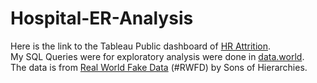 # Hospital-ER-Analysis
Here is the link to the Tableau Public dashboard of [HR Attrition](https://public.tableau.com/views/HospitalERActivity/Dashboard1?:language=en-US&:display_count=n&:origin=viz_share_link).  
My SQL Queries were for exploratory analysis were done in [data.world](https://data.world/staryu/hospital-er-data-analysis).  
The data is from [Real World Fake Data](https://public.tableau.com/views/wip2_16578688943180/Dashboard1?:language=en-US&:display_count=n&:origin=viz_share_link) (#RWFD) by Sons of Hierarchies.
